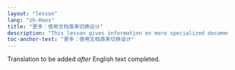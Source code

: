 ```yaml
---
layout: "lesson"
lang: "zh-Hans"
title: "更多：使用文档类来切换设计"
description: "This lesson gives information on more specialized document classes for LaTeX."
toc-anchor-text: "更多：使用文档类来切换设计"
---
```


Translation to be added _after_ English text completed.
